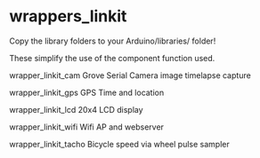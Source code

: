 # wrappers_linkit

Copy the library folders to your Arduino/libraries/ folder!

These simplify the use of the component function used.


wrapper_linkit_cam
 Grove Serial Camera image timelapse capture

wrapper_linkit_gps
 GPS Time and location

wrapper_linkit_lcd
 20x4 LCD display

wrapper_linkit_wifi
 Wifi AP and webserver

wrapper_linkit_tacho
 Bicycle speed via wheel pulse sampler
